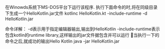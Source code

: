 
在Winowds系统下MS-DOS平台下运行该程序.
执行下面命令的时,将在同级目录下生成一个HelloKotlin.jar文件
kotlinc HelloKotlin.kt -include-runtime -d HelloKotlin.jar


命令详解：
-d表示用于指定编辑器输出,输出到HelloKotlin
-include-runtime表示包含kotlin的runtime library,这样输出的jar文件据包含并可以运行
当执行一下的命令之后,就成功的输出Hello Kotlin
java -jar HelloKotlin.jar